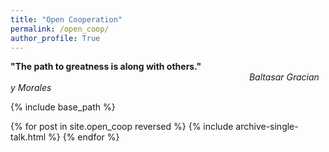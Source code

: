 ```yaml
---
title: "Open Cooperation"
permalink: /open_coop/
author_profile: True
---
```


**"The path to greatness is along with others."**  
&nbsp;&nbsp;&nbsp;&nbsp;&nbsp;&nbsp;&nbsp;&nbsp;&nbsp;&nbsp;&nbsp;&nbsp;&nbsp;&nbsp;&nbsp;&nbsp;&nbsp;&nbsp; &nbsp;&nbsp;&nbsp;&nbsp;&nbsp;&nbsp;&nbsp;&nbsp;&nbsp; &nbsp;&nbsp;&nbsp;&nbsp;&nbsp;&nbsp;&nbsp;&nbsp;&nbsp; &nbsp;&nbsp;&nbsp;&nbsp;&nbsp;&nbsp;&nbsp;&nbsp;&nbsp;&nbsp;&nbsp;&nbsp;&nbsp;&nbsp;&nbsp;&nbsp;&nbsp;&nbsp;&nbsp;&nbsp;&nbsp;&nbsp;&nbsp;&nbsp;&nbsp;&nbsp;&nbsp; &nbsp;&nbsp;&nbsp;&nbsp;&nbsp;&nbsp;&nbsp;&nbsp;&nbsp; &nbsp;&nbsp;&nbsp;&nbsp;&nbsp;&nbsp;&nbsp;&nbsp;&nbsp; &nbsp;&nbsp;&nbsp;&nbsp;&nbsp;&nbsp;&nbsp;&nbsp;&nbsp;                                    *Baltasar Gracian y Morales*
                                       
                                       



{% include base_path %}


{% for post in site.open_coop reversed %}
  {% include archive-single-talk.html %}
{% endfor %}

